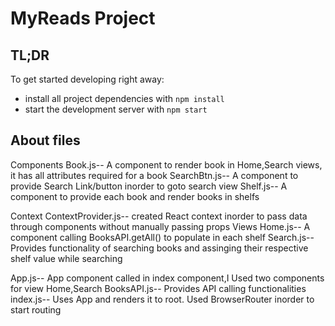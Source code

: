 # MyReads Project
## TL;DR

To get started developing right away:

* install all project dependencies with `npm install`
* start the development server with `npm start`

## About files

Components
    Book.js-- A component to render book in Home,Search views, it has all attributes required for a book
    SearchBtn.js-- A component  to provide Search Link/button inorder to goto search view
    Shelf.js-- A component to provide each book and render books in shelfs

Context
    ContextProvider.js-- created React context inorder to pass data through components without manually passing props
Views
    Home.js-- A component calling BooksAPI.getAll() to populate in each shelf
    Search.js--Provides functionality of searching books and assinging their respective shelf value while searching


App.js-- App component called in index component,I Used two components for view Home,Search
BooksAPI.js-- Provides API calling functionalities
index.js-- Uses App and renders it to root. Used BrowserRouter inorder to start routing

